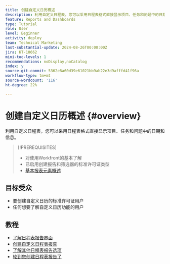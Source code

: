 ```yaml
---
title: 创建自定义日历概述
description: 利用自定义日程表，您可以采用日程表格式直接显示项目、任务和问题中的日期和信息。
feature: Reports and Dashboards
type: Tutorial
role: User
level: Beginner
activity: deploy
team: Technical Marketing
last-substantial-update: 2024-08-26T00:00:00Z
jira: KT-10662
mini-toc-levels: 1
recommendations: noDisplay,noCatalog
index: y
source-git-commit: 5362e8a60d39e61021bb9ab22e3d9afffd41f96a
workflow-type: tm+mt
source-wordcount: '116'
ht-degree: 22%

---
```



# 创建自定义日历概述 {#overview}

利用自定义日程表，您可以采用日程表格式直接显示项目、任务和问题中的日期和信息。

>[!PREREQUISITES]
>
>* 对使用Workfront的基本了解
>* 已启用创建报告和筛选器的标准许可证类型
>* [基本报表元素概述](https://experienceleague.adobe.com/?recommended=Workfront-U-1-2022.1.reporting)


## 目标受众

* 要创建自定义日历的标准许可证用户
* 任何想要了解自定义日历功能的用户

## 教程

* [了解日程表报告界面](tour-of-the-interface.md)
* [创建自定义日程表报告](creating-custom-calendars.md)
* [了解其他日程表报告选项](additional-calendar-options.md)
* [轮到您创建日程表报告了](your-turn-to-create-a-calendar.md)

